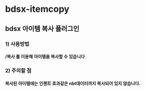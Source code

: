 # bdsx-itemcopy
## bdsx 아이템 복사 플러그인
### 1) 사용방법
#### /복사 를 이용해 아이템을 복사할 수 있습니다
### 2) 주의할 점
#### 복사된 아이템에는 인첸트 효과같은 nbt데이터까지 복사되어 있지 않습니다.
